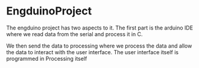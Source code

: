 # EngduinoProject

The engduino project has two aspects to it. The first part is the arduino IDE where we read data from the serial and process it in C. 

We then send the data to processing where we process the data and allow the data to interact with the user interface. The user interface itself is programmed in Processing itself
